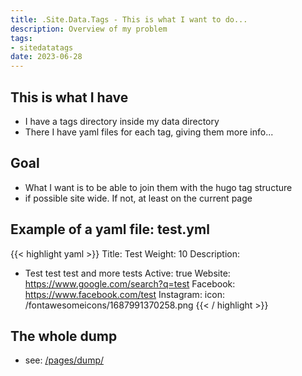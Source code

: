 ```yaml
---
title: .Site.Data.Tags - This is what I want to do...
description: Overview of my problem
tags:
- sitedatatags
date: 2023-06-28
---
```


## This is what I have
- I have a tags directory inside my data directory
- There I have yaml files for each tag, giving them more info...

## Goal
- What I want is to be able to join them with the hugo tag structure
- if possible site wide. If not, at least on the current page

## Example of a yaml file: test.yml
{{< highlight yaml >}}
Title: Test
Weight: 10
Description: 
- Test test test and more tests
Active: true
Website: https://www.google.com/search?q=test
Facebook: https://www.facebook.com/test
Instagram: 
icon: /fontawesomeicons/1687991370258.png
{{< / highlight >}}


## The whole dump
- see: [/pages/dump/](/pages/dump/)

